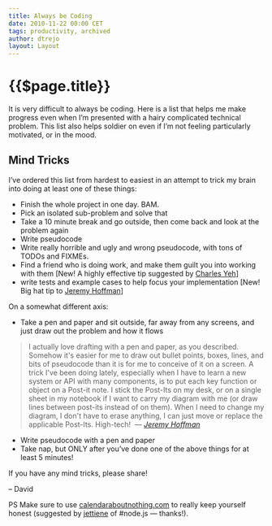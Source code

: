 ```yaml
---
title: Always be Coding
date: 2010-11-22 00:00 CET
tags: productivity, archived
author: dtrejo
layout: Layout
---
```

# {{$page.title}}

<p>It is very difficult to always be coding. Here is a list that helps me make progress even when I&rsquo;m presented with a hairy complicated technical problem. This list also helps soldier on even if I&rsquo;m not feeling particularly motivated, or in the mood.</p>
<h2>Mind Tricks</h2>
<p>I&rsquo;ve ordered this list from hardest to easiest in an attempt to trick my brain into doing at least one of these things:</p>
<ul>
<li>Finish the whole project in one day. <span class="caps">BAM</span>.</li>
<li>Pick an isolated sub-problem and solve that</li>
<li>Take a 10 minute break and go outside, then come back and look at the problem again</li>
<li>Write pseudocode</li>
<li>Write really horrible and ugly and wrong pseudocode, with tons of TODOs and FIXMEs.</li>
<li>Find a friend who is doing work, and make them guilt you into working with them [New! A highly effective tip suggested by&nbsp;<a href="http://eactiv.com/">Charles Yeh</a>]</li>
<li>write tests and example cases to help focus your implementation [New! Big hat tip to <a href="http://twitter.com/#!/jeremyhoffman">Jeremy Hoffman</a>]</li>
</ul>
<p>On a somewhat different axis:</p>
<ul>
<li>Take a pen and paper and sit outside, far away from any screens, and just draw out the problem and how it flows</li>
</ul>
<blockquote>I actually love drafting with a pen and paper, as you described. Somehow it's easier for me to draw out bullet points, boxes, lines, and bits of pseudocode than it is for me to conceive of it on a screen. A trick I've been doing lately, especially when I have to learn a new system or API with many components, is to put each key function or object on a Post-it note. I stick the Post-Its on my desk, or on a single sheet in my notebook if I want to carry my diagram with me (or draw lines between post-its instead of on them). When I need to change my diagram, I don't have to erase anything, I can just move or replace the applicable Post-Its. High-tech!&nbsp;<span> </span>&mdash;<em>&nbsp;<a href="http://twitter.com/#!/jeremyhoffman">Jeremy Hoffman</a></em></blockquote>
<ul>
<li>Write pseudocode with a pen and paper</li>
<li>Take nap, but <span class="caps">ONLY</span> after you&rsquo;ve done one of the above things for at least 5 minutes!</li>
</ul>
<p>If you have any mind tricks, please share!</p>
<p>&ndash; David</p>
<p>PS Make sure to use&nbsp;<a href="http://calendaraboutnothing.com/">calendaraboutnothing.com</a>&nbsp;to really keep yourself honest&nbsp;(suggested by <a href="http://jetienne.com/">jettiene</a> of #node.js &mdash; thanks!).</p>
